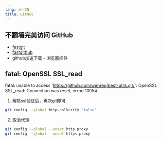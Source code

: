 ```yaml
---
lang: zh-CN
title: GitHub 
---
```


## 不翻墙完美访问 GitHub

- [fastgit](https://hub.fastgit.xyz/)
- [fastgithub](https://github.com/dotnetcore/FastGithub)
- github加速下载 - 浏览器插件

## fatal: OpenSSL SSL_read

fatal: unable to access 'https://github.com/wenreq/best-utils.git/': OpenSSL SSL_read: Connection was reset, errno 10054

1. 解除ssl验证后，再次git即可

```sh
git config --global http.sslVerify "false"
```

2. 取消代理

```sh
git config --global --unset http.proxy
git config --global --unset https.proxy
```
